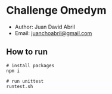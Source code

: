 # Challenge Omedym
- Author: Juan David Abril 
- Email: juanchoabril@gmail.com

## How to run

```shell	
# install packages
npm i
```

```shell	
# run unittest
runtest.sh
```